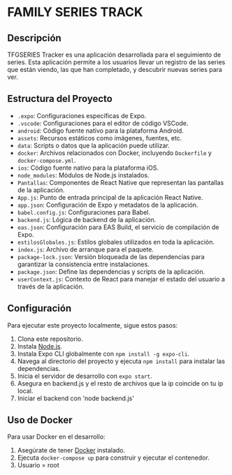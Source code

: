 
# FAMILY SERIES TRACK

## Descripción
TFGSERIES Tracker es una aplicación desarrollada para el seguimiento de series. Esta aplicación permite a los usuarios llevar un registro de las series que están viendo, las que han completado, y descubrir nuevas series para ver.

## Estructura del Proyecto

- `.expo`: Configuraciones específicas de Expo.
- `.vscode`: Configuraciones para el editor de código VSCode.
- `android`: Código fuente nativo para la plataforma Android.
- `assets`: Recursos estáticos como imágenes, fuentes, etc.
- `data`: Scripts o datos que la aplicación puede utilizar.
- `docker`: Archivos relacionados con Docker, incluyendo `Dockerfile` y `docker-compose.yml`.
- `ios`: Código fuente nativo para la plataforma iOS.
- `node_modules`: Módulos de Node.js instalados.
- `Pantallas`: Componentes de React Native que representan las pantallas de la aplicación.
- `App.js`: Punto de entrada principal de la aplicación React Native.
- `app.json`: Configuración de Expo y metadatos de la aplicación.
- `babel.config.js`: Configuraciones para Babel.
- `backend.js`: Lógica de backend de la aplicación.
- `eas.json`: Configuración para EAS Build, el servicio de compilación de Expo.
- `estilosGlobales.js`: Estilos globales utilizados en toda la aplicación.
- `index.js`: Archivo de arranque para el paquete.
- `package-lock.json`: Versión bloqueada de las dependencias para garantizar la consistencia entre instalaciones.
- `package.json`: Define las dependencias y scripts de la aplicación.
- `userContext.js`: Contexto de React para manejar el estado del usuario a través de la aplicación.

## Configuración

Para ejecutar este proyecto localmente, sigue estos pasos:

1. Clona este repositorio.
2. Instala [Node.js](https://nodejs.org/).
3. Instala Expo CLI globalmente con `npm install -g expo-cli`.
4. Navega al directorio del proyecto y ejecuta `npm install` para instalar las dependencias.
5. Inicia el servidor de desarrollo con `expo start`.
6. Asegura en backend.js y el resto de archivos que la ip coincide on tu ip local.
7. Iniciar el backend con 'node backend.js'

## Uso de Docker

Para usar Docker en el desarrollo:

1. Asegúrate de tener [Docker](https://www.docker.com/) instalado.
2. Ejecuta `docker-compose up` para construir y ejecutar el contenedor.
3. Usuario = root


